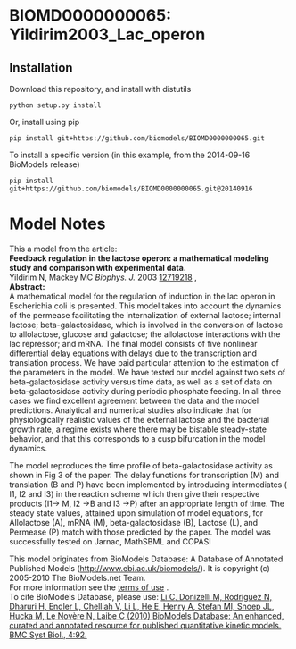# BIOMD0000000065: Yildirim2003_Lac_operon

## Installation

Download this repository, and install with distutils

`python setup.py install`

Or, install using pip

`pip install git+https://github.com/biomodels/BIOMD0000000065.git`

To install a specific version (in this example, from the 2014-09-16 BioModels release)

`pip install git+https://github.com/biomodels/BIOMD0000000065.git@20140916`


# Model Notes


This a model from the article:  
**Feedback regulation in the lactose operon: a mathematical modeling study and comparison with experimental data.**   
Yildirim N, Mackey MC _Biophys. J._ 2003
[12719218](http://www.ncbi.nlm.nih.gov/pubmed/12719218) ,  
**Abstract:**   
A mathematical model for the regulation of induction in the lac operon in
Escherichia coli is presented. This model takes into account the dynamics of
the permease facilitating the internalization of external lactose; internal
lactose; beta-galactosidase, which is involved in the conversion of lactose to
allolactose, glucose and galactose; the allolactose interactions with the lac
repressor; and mRNA. The final model consists of five nonlinear differential
delay equations with delays due to the transcription and translation process.
We have paid particular attention to the estimation of the parameters in the
model. We have tested our model against two sets of beta-galactosidase
activity versus time data, as well as a set of data on beta-galactosidase
activity during periodic phosphate feeding. In all three cases we find
excellent agreement between the data and the model predictions. Analytical and
numerical studies also indicate that for physiologically realistic values of
the external lactose and the bacterial growth rate, a regime exists where
there may be bistable steady-state behavior, and that this corresponds to a
cusp bifurcation in the model dynamics.

The model reproduces the time profile of beta-galactosidase activity as shown
in Fig 3 of the paper. The delay functions for transcription (M) and
translation (B and P) have been implemented by introducing intermediates ( I1,
I2 and I3) in the reaction scheme which then give their respective products
(I1-> M, I2 ->B and I3 ->P) after an appropriate length of time. The steady
state values, attained upon simulation of model equations, for Allolactose
(A), mRNA (M), beta-galactosidase (B), Lactose (L), and Permease (P) match
with those predicted by the paper. The model was successfully tested on
Jarnac, MathSBML and COPASI

This model originates from BioModels Database: A Database of Annotated
Published Models (http://www.ebi.ac.uk/biomodels/). It is copyright (c)
2005-2010 The BioModels.net Team.  
For more information see the [terms of
use](http://www.ebi.ac.uk/biomodels/legal.html) .  
To cite BioModels Database, please use: [Li C, Donizelli M, Rodriguez N,
Dharuri H, Endler L, Chelliah V, Li L, He E, Henry A, Stefan MI, Snoep JL,
Hucka M, Le Novère N, Laibe C (2010) BioModels Database: An enhanced, curated
and annotated resource for published quantitative kinetic models. BMC Syst
Biol., 4:92.](http://www.ncbi.nlm.nih.gov/pubmed/20587024)


